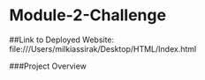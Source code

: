 # Module-2-Challenge
##Link to Deployed Website: file:///Users/milkiassirak/Desktop/HTML/Index.html 

###Project Overview
